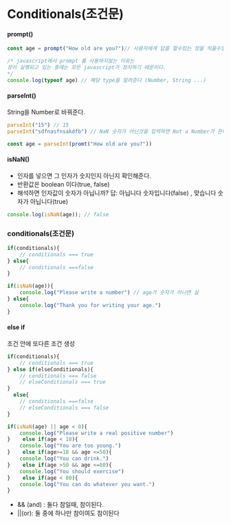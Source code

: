 # Conditionals\(조건문\)

#### prompt\(\)

```javascript
const age = prompt("How old are you?")// 사용자에게 답을 할수있는 창을 띄울수있다.

/* javascript에서 prompt 를 사용하지않는 이유는 
창이 실행되고 있는 중에는 모든 javascript가 정지하기 때문이다. 
*/
console.log(typeof age) // 해당 type을 알려준다 (Number, String ...)
```

#### parseInt\(\)

String을 Number로 바꿔준다.

```javascript
parseInt("15") // 15 
parseInt("sdfnasfnsakdfb") // NaN 숫자가 아닌것을 입력하면 Not a Number가 뜬다.
```

```javascript
const age = parseInt(promt("How old are you?"))
```

#### isNaN\(\)

* 인자를 넣으면 그 인자가 숫지인지 아닌지 확인해준다.
* 반환값은 boolean 이다\(true, false\)
* 해석하면 인자값이 숫자가 아닙니까? 답: 아닙니다 숫자입니다\(false\) , 맞습니다 숫자가 아닙니다\(true\)

```javascript
console.log(isNaN(age)); // false 
```

### conditionals\(조건문\)

```javascript
if(conditionals){
    // conditionals === true
} else{
    // conditionals ===false
}
```

```javascript
if(isNaN(age)){
    console.log("Please write a number") // age가 숫자가 아니면 실
} else{
    console.log("Thank you for writing your age.")
}
```

#### else if 

조건 안에 또다른 조건 생성

```javascript
if(conditionals){
    // conditionals === true
} else if(elseConditionals){
    // conditionals === false
    // elseConditionals === true
}
  else{
    // conditionals ===false
    // elseConditionals === false
}
```

```javascript
if(isNaN(age) || age < 0){
    console.log("Please write a real positive number")
}    else if(age < 18){
    console.log("You are too young.")
}    else if(age>=18 && age <=50){
    console.log("You can drink.")    
}    else if(age >50 && age <=80){
    console.log("You should exercise")
}    else if(age < 80){
    console.log("You can do whatever you want.")
}
```

* && \(and\) : 둘다 참일때,  참이된다.
* \|\|\(or\): 둘 중에 하나만 참이여도 참이된다

